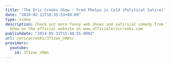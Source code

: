 ```yaml
---
title: 'The Eric Crooks Show : Fred Phelps is Cold (Political Satire)'
date: "2020-02-11T18:35:53+08:00"
type: video
description: Check out more funny web shows and satirical comedy from The Eric Crooks
  Show on the official website on www.officialericcrooks.com
publishdate: "2014-05-31T15:40:55.000Z"
url: /ericacrooks/3T1zwv_nRWs/
providers:
  youtube:
    id: 3T1zwv_nRWs
---
```

